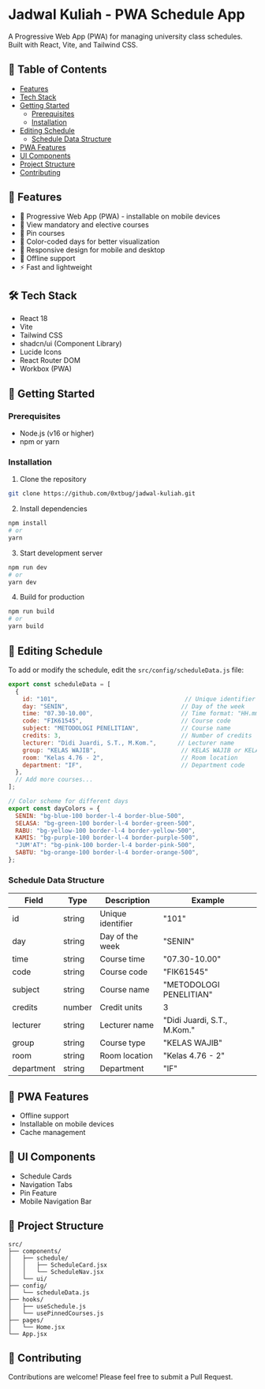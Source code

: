 # Jadwal Kuliah - PWA Schedule App

A Progressive Web App (PWA) for managing university class schedules. Built with React, Vite, and Tailwind CSS.

## 📑 Table of Contents

- [Features](#features)
- [Tech Stack](#tech-stack)
- [Getting Started](#getting-started)
  - [Prerequisites](#prerequisites)
  - [Installation](#installation)
- [Editing Schedule](#editing-schedule)
  - [Schedule Data Structure](#schedule-data-structure)
- [PWA Features](#pwa-features)
- [UI Components](#ui-components)
- [Project Structure](#project-structure)
- [Contributing](#contributing)

## 🌟 Features

- 📱 Progressive Web App (PWA) - installable on mobile devices
- 📅 View mandatory and elective courses
- 📌 Pin courses
- 🎨 Color-coded days for better visualization
- 📱 Responsive design for mobile and desktop
- 🔄 Offline support
- ⚡ Fast and lightweight

## 🛠️ Tech Stack

- React 18
- Vite
- Tailwind CSS
- shadcn/ui (Component Library)
- Lucide Icons
- React Router DOM
- Workbox (PWA)

## 🚀 Getting Started

### Prerequisites

- Node.js (v16 or higher)
- npm or yarn

### Installation

1. Clone the repository

```bash
git clone https://github.com/0xtbug/jadwal-kuliah.git
```

2. Install dependencies

```bash
npm install
# or
yarn
```

3. Start development server
```bash
npm run dev
# or
yarn dev
```

4. Build for production
```bash
npm run build
# or
yarn build
```

## 📝 Editing Schedule

To add or modify the schedule, edit the `src/config/scheduleData.js` file:

```javascript
export const scheduleData = [
  {
    id: "101",                                    // Unique identifier
    day: "SENIN",                                // Day of the week
    time: "07.30-10.00",                         // Time format: "HH.mm-HH.mm"
    code: "FIK61545",                            // Course code
    subject: "METODOLOGI PENELITIAN",            // Course name
    credits: 3,                                  // Number of credits
    lecturer: "Didi Juardi, S.T., M.Kom.",      // Lecturer name
    group: "KELAS WAJIB",                        // KELAS WAJIB or KELAS PILIHAN
    room: "Kelas 4.76 - 2",                      // Room location
    department: "IF",                            // Department code
  },
  // Add more courses...
];

// Color scheme for different days
export const dayColors = {
  SENIN: "bg-blue-100 border-l-4 border-blue-500",
  SELASA: "bg-green-100 border-l-4 border-green-500",
  RABU: "bg-yellow-100 border-l-4 border-yellow-500",
  KAMIS: "bg-purple-100 border-l-4 border-purple-500",
  "JUM'AT": "bg-pink-100 border-l-4 border-pink-500",
  SABTU: "bg-orange-100 border-l-4 border-orange-500",
};
```

### Schedule Data Structure

| Field | Type | Description | Example |
|-------|------|-------------|---------|
| id | string | Unique identifier | "101" |
| day | string | Day of the week | "SENIN" |
| time | string | Course time | "07.30-10.00" |
| code | string | Course code | "FIK61545" |
| subject | string | Course name | "METODOLOGI PENELITIAN" |
| credits | number | Credit units | 3 |
| lecturer | string | Lecturer name | "Didi Juardi, S.T., M.Kom." |
| group | string | Course type | "KELAS WAJIB" |
| room | string | Room location | "Kelas 4.76 - 2" |
| department | string | Department | "IF" |

## 📱 PWA Features

- Offline support
- Installable on mobile devices
- Cache management

## 🎨 UI Components

- Schedule Cards
- Navigation Tabs
- Pin Feature
- Mobile Navigation Bar

## 📂 Project Structure

```
src/
├── components/
│   ├── schedule/
│   │   ├── ScheduleCard.jsx
│   │   └── ScheduleNav.jsx
│   └── ui/
├── config/
│   └── scheduleData.js
├── hooks/
│   ├── useSchedule.js
│   └── usePinnedCourses.js
├── pages/
│   └── Home.jsx
└── App.jsx
```

## 🤝 Contributing

Contributions are welcome! Please feel free to submit a Pull Request.
